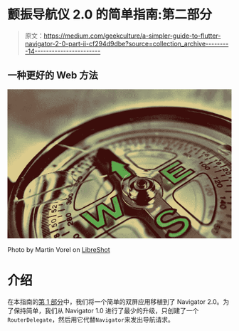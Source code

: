 # 颤振导航仪 2.0 的简单指南:第二部分

> 原文：<https://medium.com/geekculture/a-simpler-guide-to-flutter-navigator-2-0-part-ii-cf294d9dbe?source=collection_archive---------14----------------------->

## 一种更好的 Web 方法

![](img/5efba5dd5ae1e294606cb20ca83ca2e3.png)

Photo by Martin Vorel on [LibreShot](https://libreshot.com)

# 介绍

在本指南的[第 1 部分](https://lp3.medium.com/a-simpler-guide-to-flutter-navigator-2-0-part-i-70623cedc93b)中，我们将一个简单的双屏应用移植到了 Navigator 2.0。为了保持简单，我们从 Navigator 1.0 进行了最少的升级，只创建了一个`RouterDelegate`，然后用它代替`Navigator`来发出导航请求。